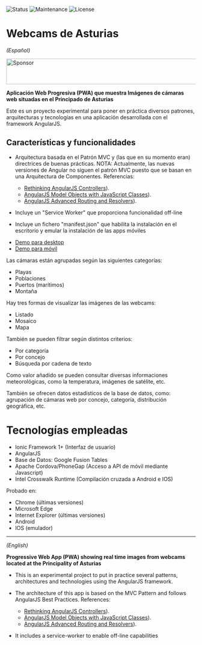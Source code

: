![Status](https://img.shields.io/badge/status-ok-green.svg) ![Maintenance](https://img.shields.io/maintenance/yes/2016.svg?maxAge=2592000) ![License](https://img.shields.io/dub/l/vibe-d.svg?maxAge=2592000)


# Webcams de Asturias
<p><i>(Español)</i></p>

<a target='_blank' rel='nofollow' href='https://app.codesponsor.io/link/EzE1MgxVeUFQV74og3T6kk1m/YagoLopez/Webcams_de_Asturias'>
  <img alt='Sponsor' width='888' height='68' src='https://app.codesponsor.io/embed/EzE1MgxVeUFQV74og3T6kk1m/YagoLopez/Webcams_de_Asturias.svg' />
</a>

<strong>Aplicación Web Progresiva (PWA) que muestra Imágenes de cámaras web situadas en el Principado de Asturias</strong>

Este es un proyecto experimental para poner en práctica diversos patrones, arquitecturas y tecnologías en una
aplicación desarrollada con el framework AngularJS.

## Características y funcionalidades

- Arquitectura basada en el Patrón MVC y (las que en su momento eran) directrices de buenas prácticas.
NOTA: Actualmente, las nuevas versiones de Angular no siguen el patrón MVC puesto que se basan en una
Arquitectura de Componentes. Referencias:
  - <a href="https://toddmotto.com/rethinking-angular-js-controllers/">Rethinking AngularJS Controllers</a>).
  - <a href="https://medium.com/opinionated-angularjs/angular-model-objects-with-javascript-classes-2e6a067c73bc">
    AngularJS Model Objects with JavaScript Classes</a>).
  - <a href="https://medium.com/opinionated-angularjs/advanced-routing-and-resolves-a2fcbf874a1c">
    AngularJS Advanced Routing and Resolvers</a>).

- Incluye un "Service Worker" que proporciona funcionalidad off-line

- Incluye un fichero "manifest.json" que habilita la instalación en el escritorio y emular la instalación de las apps móviles

- <div><a href="http://mobt.me/XfKL" target="_blank">Demo para desktop</a></div>

- <div><a href="http://yagolopez.github.io/Webcams_de_Asturias/www/index.html" target="_blank">Demo para móvil</a></div>

Las cámaras están agrupadas según las siguientes categorías:

- Playas
- Poblaciones
- Puertos (marítimos)
- Montaña

Hay tres formas de visualizar las imágenes de las webcams:

- Listado
- Mosaico
- Mapa

También se pueden filtrar según distintos criterios:

- Por categoría
- Por concejo
- Búsqueda por cadena de texto

Como valor añadido se pueden consultar diversas informaciones meteorológicas, como la temperatura, imágenes de satélite, etc.

También se ofrecen datos estadísticos de la base de datos, como: agrupación de cámaras web por concejo, categoría, distribución geográfica, etc.

<h1>Tecnologías empleadas</h1>

- Ionic Framework 1+ (Interfaz de usuario)
- AngularJS
- Base de Datos: Google Fusion Tables
- Apache Cordova/PhoneGap (Acceso a API de móvil mediante Javascript)
- Intel Crosswalk Runtime (Compilación cruzada a Android e IOS)

Probado en:

- Chrome (últimas versiones)
- Microsoft Edge
- Internet Explorer (últimas versiones)
- Android
- IOS (emulador)

---
<p><i>(English)</i></p>

<strong>Progressive Web App (PWA) showing real time images from webcams located at the Principality of Asturias</strong>

- This is an experimental project to put in practice several patterns, architectures and technologies using the
AngularJS framework.

- The architecture of this app is based on the MVC Pattern and follows AngularJS Best Practices. References:
  - <a href="https://toddmotto.com/rethinking-angular-js-controllers/">Rethinking AngularJS Controllers</a>).
  - <a href="https://medium.com/opinionated-angularjs/angular-model-objects-with-javascript-classes-2e6a067c73bc">
    AngularJS Model Objects with JavaScript Classes</a>).
  - <a href="https://medium.com/opinionated-angularjs/advanced-routing-and-resolves-a2fcbf874a1c">
    AngularJS Advanced Routing and Resolvers</a>).

- It includes a service-worker to enable off-line capabilities